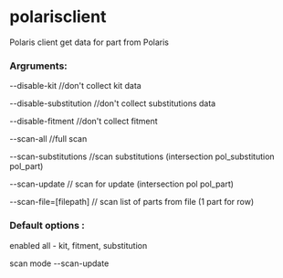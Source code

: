 # polarisclient

Polaris client get data for part from Polaris

### Argruments:

--disable-kit //don't collect kit data

--disable-substitution //don't collect substitutions data

--disable-fitment //don't collect fitment

--scan-all             //full scan

--scan-substitutions   //scan substitutions (intersection pol_substitution pol_part)

--scan-update          // scan for update (intersection pol pol_part)

--scan-file=[filepath] // scan list of parts from file (1 part for row)

### Default options :

enabled         all - kit, fitment, substitution

scan mode       --scan-update
